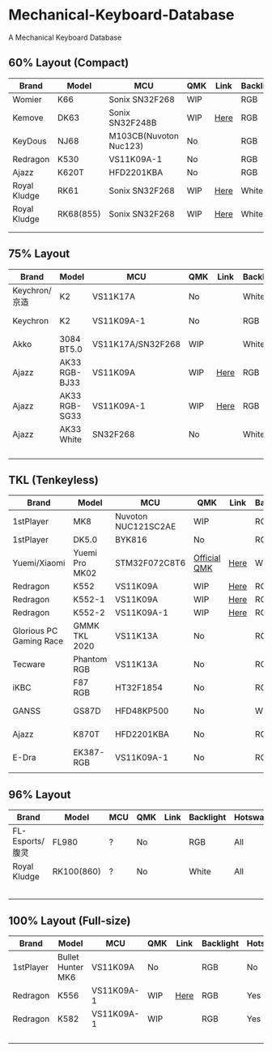 # Mechanical-Keyboard-Database

A Mechanical Keyboard Database



## 60% Layout (Compact)

| Brand        | Model     | MCU                    | QMK  | Link                         | Backlight | Hotswap | Wireless     | KLE                                                                                    |
| ------------ | --------- | ---------------------- | ---- | -----------------------------| --------- | ------- | ------------ | -------------------------------------------------------------------------------------- |
| Womier       | K66       | Sonix SN32F268         | WIP  |                              | RGB       | All     | No           | [Here](http://www.keyboard-layout-editor.com/#/gists/8ddceb2e7bdef2bfa16d6c0825257358) |
| Kemove       | DK63      | Sonix SN32F248B        | WIP  | [Here](https://git.io/JO34J) | RGB       | All     | Yes          | [Here](http://www.keyboard-layout-editor.com/#/gists/63afa32b87fe017ce0f906ef69d5122c) |
| KeyDous      | NJ68      | M103CB(Nuvoton Nuc123) | No   |                              | RGB       | All     | Bluetooth    | [Here](http://www.keyboard-layout-editor.com/#/gists/217036f674eb6cb34f9d9a87f2274fb4) |
| Redragon     | K530      | VS11K09A-1             | No   |                              | RGB       | All     | Bluetooth5.0 | [Here](http://www.keyboard-layout-editor.com/#/gists/a9f5d67eeace4c41a4a615754a3916f1) |
| Ajazz        | K620T     | HFD2201KBA             | No   |                              | RGB       | No      | Bluetooth3.0 | [Here](http://www.keyboard-layout-editor.com/#/gists/a9f5d67eeace4c41a4a615754a3916f1) |
| Royal Kludge | RK61      | Sonix SN32F268         | WIP  | [Here](https://git.io/JO3cI) | White     | No      | Bluetooth3.0 | [Here](http://www.keyboard-layout-editor.com/#/gists/a9f5d67eeace4c41a4a615754a3916f1) |
| Royal Kludge | RK68(855) | Sonix SN32F268         | WIP  | [Here](https://git.io/JO3cO) | White     | All     | Bluetooth    | [Here](http://www.keyboard-layout-editor.com/#/gists/0721c17468666207f84fcab230130ec9) |
|              |           |                        |      |                              |           |         |              |                                                                                        |
|              |           |                        |      |                              |           |         |              |                                                                                        |

## 75% Layout

| Brand         | Model         | MCU               | QMK  | Link                         | Backlight | Hotswap | Wireless      | KLE                                                                                    |
| ------------- | ------------- | ----------------- | ---- | ---------------------------- | --------- | ------- | ------------- | -------------------------------------------------------------------------------------- |
| Keychron/京造 | K2            | VS11K17A          | No   |                              | White     | No      | Bluetooth 5.1 | [Here](http://www.keyboard-layout-editor.com/#/gists/24d293cad6cedaf6be937016c4f02311) |
| Keychron      | K2            | VS11K09A-1        | No   |                              | RGB       | No      | Bluetooth 5.1 | [Here](http://www.keyboard-layout-editor.com/#/gists/24d293cad6cedaf6be937016c4f02311) |
| Akko          | 3084 BT5.0    | VS11K17A/SN32F268 | WIP  |                              | White     | No      | Bluetooth 5.0 | [Here](http://www.keyboard-layout-editor.com/#/gists/f92a481c5b2a026e23ae2217ac37c32e) |
| Ajazz         | AK33 RGB-BJ33 | VS11K09A          | WIP  | [Here](https://git.io/JO3Wy) | RGB       | No      | No            | [Here](http://www.keyboard-layout-editor.com/#/gists/24d293cad6cedaf6be937016c4f02311) |
| Ajazz         | AK33 RGB-SG33 | VS11K09A-1        | WIP  | [Here](https://git.io/JO3Wy) | RGB       | No      | No            | [Here](http://www.keyboard-layout-editor.com/#/gists/24d293cad6cedaf6be937016c4f02311) |
| Ajazz         | AK33 White    | SN32F268          | No   |                              | White     | No      | No            | [Here](http://www.keyboard-layout-editor.com/#/gists/24d293cad6cedaf6be937016c4f02311) |
|               |               |                   |      |                              |           |         |               |                                                                                        |
|               |               |                   |      |                              |           |         |               |                                                                                        |
|               |               |                   |      |                              |           |         |               |                                                                                        |
|               |               |                   |      |                              |           |         |               |                                                                                        |

## TKL (Tenkeyless)


| Brand                   | Model          | MCU                 | QMK                                  | Link                         | Backlight | Hotswap | Wireless      | KLE                                                                                    |
| ----------------------- | -------------- | ------------------- | ------------------------------------ | -----------------------------| --------- | ------- | ------------- | -------------------------------------------------------------------------------------- |
| 1stPlayer               | MK8            | Nuvoton NUC121SC2AE | WIP                                  |                              | RGB       | 13key   | No            | [Here](http://www.keyboard-layout-editor.com/#/gists/8151dafe2cbd653ffe7df9b99f14d9b3) |
| 1stPlayer               | DK5.0          | BYK816              | No                                   |                              | RGB       | No      | No            | [Here](http://www.keyboard-layout-editor.com/#/gists/9f69e32d68d8b06c1bf3c3b61c4cfacc) |
| Yuemi/Xiaomi            | Yuemi Pro MK02 | STM32F072C8T6       | [Official QMK](https://git.io/JO3C1) | [Here](https://git.io/JO3nF) | White     | No      | No            | [Here](http://www.keyboard-layout-editor.com/#/gists/fcd42696d0ff4d0788870460b5401b22) |
| Redragon                | K552           | VS11K09A            | WIP                                  | [Here](https://git.io/JO3Wy) | RGB       | No      | No            | [Here](http://www.keyboard-layout-editor.com/#/gists/b36dcdea15c466a83d6de389b05cf7c5) |
| Redragon                | K552-1         | VS11K09A            | WIP                                  | [Here](https://git.io/JO3Wy) | RGB       | Yes     | No            | [Here](http://www.keyboard-layout-editor.com/#/gists/b36dcdea15c466a83d6de389b05cf7c5) |
| Redragon                | K552-2         | VS11K09A-1          | WIP                                  | [Here](https://git.io/JO3Wy) | RGB       | Yes     | No            | [Here](http://www.keyboard-layout-editor.com/#/gists/b36dcdea15c466a83d6de389b05cf7c5) |
| Glorious PC Gaming Race | GMMK TKL 2020  | VS11K13A            | No                                   |                              | RGB       | Yes     | No            | [Here](http://www.keyboard-layout-editor.com/#/gists/4bd6c41cc5330b1e875fff528ac4a627) |
| Tecware                 | Phantom RGB    | VS11K13A            | No                                   |                              | RGB       | Yes     | No            |                                                                                        |
| iKBC                    | F87 RGB        | HT32F1854           | No                                   |                              | RGB       | No      | No            |                                                                                        |
| GANSS                   | GS87D          | HFD48KP500          | No                                   |                              | White     | No      | Bluetooth 3.0 |                                                                                        |
| Ajazz                   | K870T          | HFD2201KBA          | No                                   |                              | RGB       | No      | Bluetooth 5.0 |                                                                                        |
| E-Dra                   | EK387-RGB      | VS11K09A-1          | No                                   |                              | RGB       | Yes     | No            |                                                                                        |
|                         |                |                     |                                      |                              |           |         |               |                                                                                        |

## 96% Layout

| Brand           | Model      | MCU  | QMK  | Link | Backlight | Hotswap | Wireless | KLE  |
| --------------- | ---------- | ---- | ---- | ---- | --------- | ------- | -------- | ---- |
| FL-Esports/腹灵 | FL980      | ?    | No   |      | RGB       | All     | BT&2.4G  |      |
| Royal Kludge    | RK100(860) | ?    | No   |      | White     | All     | BT&2.4G  |      |
|                 |            |      |      |      |           |         |          |      |
|                 |            |      |      |      |           |         |          |      |
|                 |            |      |      |      |           |         |          |      |
|                 |            |      |      |      |           |         |          |      |
|                 |            |      |      |      |           |         |          |      |

## 100% Layout (Full-size)

| Brand     | Model             | MCU        | QMK  | Link                         | Backlight | Hotswap | Wireless | KLE  |
| --------- | ----------------- | --------   | ---- | ---------------------------- | --------- | ------- | -------- | ---- |
| 1stPlayer | Bullet Hunter MK6 | VS11K09A   | No   |                              | RGB       | No      | No       |      |
| Redragon  | K556              | VS11K09A-1 | WIP  | [Here](https://git.io/JO3Wy) | RGB       | Yes     | No       |      |
| Redragon  | K582              | VS11K09A-1 | WIP  |                              | RGB       | Yes     | No       |      |
|           |                   |            |      |                              |           |         |          |      |
|           |                   |            |      |                              |           |         |          |      |
|           |                   |            |      |                              |           |         |          |      |
|           |                   |            |      |                              |           |         |          |      |
